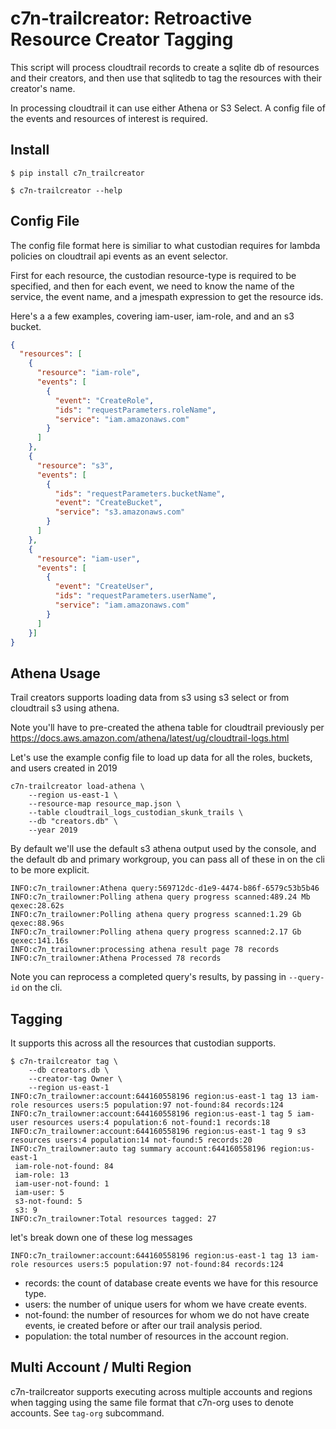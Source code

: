 # c7n-trailcreator:  Retroactive Resource Creator Tagging

This script will process cloudtrail records to create a sqlite db of
resources and their creators, and then use that sqlitedb to tag
the resources with their creator's name.

In processing cloudtrail it can use either Athena or S3 Select. A
config file of the events and resources of interest is required.

## Install

```shell
$ pip install c7n_trailcreator

$ c7n-trailcreator --help
```

## Config File

The config file format here is similiar to what custodian requires
for lambda policies on cloudtrail api events as an event selector.

First for each resource, the custodian resource-type is required
to be specified, and then for each event, we need to know the
name of the service, the event name, and a jmespath expression
to get the resource ids.

Here's a a few examples, covering iam-user, iam-role, and and an s3 bucket.


```json
{
  "resources": [
    {
      "resource": "iam-role",
      "events": [
        {
          "event": "CreateRole",
          "ids": "requestParameters.roleName",
          "service": "iam.amazonaws.com"
        }
      ]
    },
    {
      "resource": "s3",
      "events": [
        {
          "ids": "requestParameters.bucketName",
          "event": "CreateBucket",
          "service": "s3.amazonaws.com"
        }
      ]
    },
    {
      "resource": "iam-user",
      "events": [
        {
          "event": "CreateUser",
          "ids": "requestParameters.userName",
          "service": "iam.amazonaws.com"
        }
      ]
    }]
}
```

## Athena Usage

Trail creators supports loading data from s3 using s3 select or from cloudtrail s3 using athena.

Note you'll have to pre-created the athena table for cloudtrail previously per
https://docs.aws.amazon.com/athena/latest/ug/cloudtrail-logs.html

Let's use the example config file to load up data for all the roles, buckets, and users created in 2019

```
c7n-trailcreator load-athena \
    --region us-east-1 \
	--resource-map resource_map.json \
	--table cloudtrail_logs_custodian_skunk_trails \
	--db "creators.db" \
	--year 2019
```

By default we'll use the default s3 athena output used by the console, and the default db and primary workgroup,
you can pass all of these in on the cli to be more explicit.

```
INFO:c7n_trailowner:Athena query:569712dc-d1e9-4474-b86f-6579c53b5b46
INFO:c7n_trailowner:Polling athena query progress scanned:489.24 Mb qexec:28.62s
INFO:c7n_trailowner:Polling athena query progress scanned:1.29 Gb qexec:88.96s
INFO:c7n_trailowner:Polling athena query progress scanned:2.17 Gb qexec:141.16s
INFO:c7n_trailowner:processing athena result page 78 records
INFO:c7n_trailowner:Athena Processed 78 records
```

Note you can reprocess a completed query's results, by passing in `--query-id` on the cli.

## Tagging

It supports this across all the resources that custodian supports.

```
$ c7n-trailcreator tag \
	--db creators.db \
	--creator-tag Owner \
	--region us-east-1
INFO:c7n_trailowner:account:644160558196 region:us-east-1 tag 13 iam-role resources users:5 population:97 not-found:84 records:124
INFO:c7n_trailowner:account:644160558196 region:us-east-1 tag 5 iam-user resources users:4 population:6 not-found:1 records:18
INFO:c7n_trailowner:account:644160558196 region:us-east-1 tag 9 s3 resources users:4 population:14 not-found:5 records:20
INFO:c7n_trailowner:auto tag summary account:644160558196 region:us-east-1
 iam-role-not-found: 84
 iam-role: 13
 iam-user-not-found: 1
 iam-user: 5
 s3-not-found: 5
 s3: 9
INFO:c7n_trailowner:Total resources tagged: 27
```

let's break down one of these log messages

```
INFO:c7n_trailowner:account:644160558196 region:us-east-1 tag 13 iam-role resources users:5 population:97 not-found:84 records:124
```

- records: the count of database create events we have for this resource type.
- users: the number of unique users for whom we have create events.
- not-found: the number of resources for whom we do not have create events, ie created before or after our trail analysis period.
- population: the total number of resources in the account region.

## Multi Account / Multi Region

c7n-trailcreator supports executing across multiple accounts and regions when tagging
using the same file format that c7n-org uses to denote accounts. See `tag-org` subcommand.

